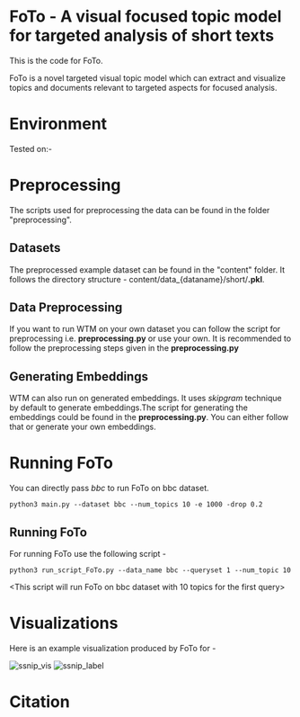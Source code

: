 # FoTo - A visual focused topic model for targeted analysis of short texts

This is the code for FoTo.

FoTo is a novel targeted visual topic model which can extract and visualize topics and documents relevant to targeted aspects for focused analysis.

# Environment
Tested on:-


# Preprocessing
The scripts used for preprocessing the data can be found in the folder "preprocessing".

## Datasets
The preprocessed example dataset can be found in the "content" folder. It follows the directory structure - content/data_{dataname}/short/**.pkl**. 

## Data Preprocessing
If you want to run WTM on your own dataset you can follow the script for preprocessing i.e. **preprocessing.py** or use your own. It is recommended to follow the preprocessing steps given in the **preprocessing.py**

## Generating Embeddings
WTM can also run on generated embeddings. It uses *skipgram* technique by default to generate embeddings.The script for generating the embeddings could be found in the **preprocessing.py**. You can either follow that or generate your own embeddings.

# Running FoTo
You can directly pass *bbc* to run FoTo on bbc dataset.
```  
python3 main.py --dataset bbc --num_topics 10 -e 1000 -drop 0.2
```

## Running FoTo
For running FoTo use the following script -

```
python3 run_script_FoTo.py --data_name bbc --queryset 1 --num_topic 10
```
<This script will run FoTo on bbc dataset with 10 topics for the first query> <br/>

# Visualizations
Here is an example visualization produced by FoTo for  - <br/>

![ssnip_vis](/visualizations/searchsnippet_WTM.png)
![ssnip_label](/visualizations/searchsnippet_WTM_label.png)

# Citation 
```
```
